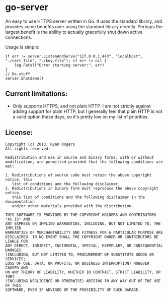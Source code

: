 go-server
=========

An easy to use HTTPS server written in Go.  It uses the standard library, and provides some benefits over using the standard library directly.  Perhaps the largest benefit is the ability to actually gracefully shut down active connections.

Usage is simple:

```
if err := server.ListenAndServe("127.0.0.1:443", "localhost", "./cert.file", "./key.file"); if err != nil {
	log.Fatal("Error starting server:", err)
}
// Do stuff
server.Shutdown()
```

Current limitations:
--------------------

* Only supports HTTPS, and not plain HTTP.  I am not strictly against adding support for plain HTTP, but I generally feel that plain HTTP is not a valid option these days, so it's pretty low on my list of priorities.

License:
--------
```
Copyright (c) 2013, Ryan Rogers
All rights reserved.

Redistribution and use in source and binary forms, with or without
modification, are permitted provided that the following conditions are met: 

1. Redistributions of source code must retain the above copyright notice, this
   list of conditions and the following disclaimer. 
2. Redistributions in binary form must reproduce the above copyright notice,
   this list of conditions and the following disclaimer in the documentation
   and/or other materials provided with the distribution. 

THIS SOFTWARE IS PROVIDED BY THE COPYRIGHT HOLDERS AND CONTRIBUTORS "AS IS" AND
ANY EXPRESS OR IMPLIED WARRANTIES, INCLUDING, BUT NOT LIMITED TO, THE IMPLIED
WARRANTIES OF MERCHANTABILITY AND FITNESS FOR A PARTICULAR PURPOSE ARE
DISCLAIMED. IN NO EVENT SHALL THE COPYRIGHT OWNER OR CONTRIBUTORS BE LIABLE FOR
ANY DIRECT, INDIRECT, INCIDENTAL, SPECIAL, EXEMPLARY, OR CONSEQUENTIAL DAMAGES
(INCLUDING, BUT NOT LIMITED TO, PROCUREMENT OF SUBSTITUTE GOODS OR SERVICES;
LOSS OF USE, DATA, OR PROFITS; OR BUSINESS INTERRUPTION) HOWEVER CAUSED AND
ON ANY THEORY OF LIABILITY, WHETHER IN CONTRACT, STRICT LIABILITY, OR TORT
(INCLUDING NEGLIGENCE OR OTHERWISE) ARISING IN ANY WAY OUT OF THE USE OF THIS
SOFTWARE, EVEN IF ADVISED OF THE POSSIBILITY OF SUCH DAMAGE.
```
